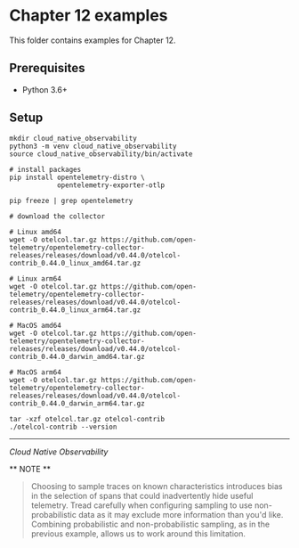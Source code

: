 # Chapter 12 examples

This folder contains examples for Chapter 12.

## Prerequisites

- Python 3.6+

## Setup

```
mkdir cloud_native_observability
python3 -m venv cloud_native_observability
source cloud_native_observability/bin/activate

# install packages
pip install opentelemetry-distro \
            opentelemetry-exporter-otlp

pip freeze | grep opentelemetry

# download the collector

# Linux amd64
wget -O otelcol.tar.gz https://github.com/open-telemetry/opentelemetry-collector-releases/releases/download/v0.44.0/otelcol-contrib_0.44.0_linux_amd64.tar.gz

# Linux arm64
wget -O otelcol.tar.gz https://github.com/open-telemetry/opentelemetry-collector-releases/releases/download/v0.44.0/otelcol-contrib_0.44.0_linux_arm64.tar.gz

# MacOS amd64
wget -O otelcol.tar.gz https://github.com/open-telemetry/opentelemetry-collector-releases/releases/download/v0.44.0/otelcol-contrib_0.44.0_darwin_amd64.tar.gz

# MacOS arm64
wget -O otelcol.tar.gz https://github.com/open-telemetry/opentelemetry-collector-releases/releases/download/v0.44.0/otelcol-contrib_0.44.0_darwin_arm64.tar.gz

tar -xzf otelcol.tar.gz otelcol-contrib
./otelcol-contrib --version
```

---

_Cloud Native Observability_


** NOTE **

> Choosing to sample traces on known characteristics introduces bias in the
selection of spans that could inadvertently hide useful telemetry. Tread
carefully when configuring sampling to use non-probabilistic data as it may
exclude more information than you'd like. Combining probabilistic and
non-probabilistic sampling, as in the previous example, allows us to work
around this limitation.